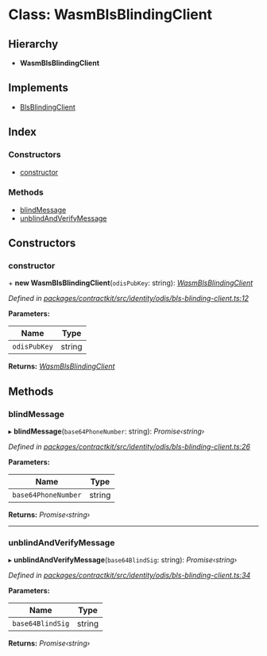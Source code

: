 # Class: WasmBlsBlindingClient

## Hierarchy

* **WasmBlsBlindingClient**

## Implements

* [BlsBlindingClient](../interfaces/_identity_odis_bls_blinding_client_.blsblindingclient.md)

## Index

### Constructors

* [constructor](_identity_odis_bls_blinding_client_.wasmblsblindingclient.md#constructor)

### Methods

* [blindMessage](_identity_odis_bls_blinding_client_.wasmblsblindingclient.md#blindmessage)
* [unblindAndVerifyMessage](_identity_odis_bls_blinding_client_.wasmblsblindingclient.md#unblindandverifymessage)

## Constructors

###  constructor

\+ **new WasmBlsBlindingClient**(`odisPubKey`: string): *[WasmBlsBlindingClient](_identity_odis_bls_blinding_client_.wasmblsblindingclient.md)*

*Defined in [packages/contractkit/src/identity/odis/bls-blinding-client.ts:12](https://github.com/celo-org/celo-monorepo/blob/master/packages/contractkit/src/identity/odis/bls-blinding-client.ts#L12)*

**Parameters:**

Name | Type |
------ | ------ |
`odisPubKey` | string |

**Returns:** *[WasmBlsBlindingClient](_identity_odis_bls_blinding_client_.wasmblsblindingclient.md)*

## Methods

###  blindMessage

▸ **blindMessage**(`base64PhoneNumber`: string): *Promise‹string›*

*Defined in [packages/contractkit/src/identity/odis/bls-blinding-client.ts:26](https://github.com/celo-org/celo-monorepo/blob/master/packages/contractkit/src/identity/odis/bls-blinding-client.ts#L26)*

**Parameters:**

Name | Type |
------ | ------ |
`base64PhoneNumber` | string |

**Returns:** *Promise‹string›*

___

###  unblindAndVerifyMessage

▸ **unblindAndVerifyMessage**(`base64BlindSig`: string): *Promise‹string›*

*Defined in [packages/contractkit/src/identity/odis/bls-blinding-client.ts:34](https://github.com/celo-org/celo-monorepo/blob/master/packages/contractkit/src/identity/odis/bls-blinding-client.ts#L34)*

**Parameters:**

Name | Type |
------ | ------ |
`base64BlindSig` | string |

**Returns:** *Promise‹string›*
